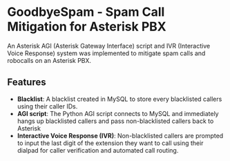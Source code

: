 # GoodbyeSpam - Spam Call Mitigation for Asterisk PBX
An Asterisk AGI (Asterisk Gateway Interface) script and IVR (Interactive Voice Response) system was implemented to mitigate spam calls and robocalls on an Asterisk PBX.

## Features
- **Blacklist**: A blacklist created in MySQL to store every blacklisted callers using their caller IDs.
- **AGI script**: The Python AGI script connects to MySQL and immediately hangs up blacklisted callers and pass non-blacklisted callers back to Asterisk
- **Interactive Voice Response (IVR)**: Non-blacklisted callers are prompted to input the last digit of the extension they want to call using their dialpad for caller verification and automated call routing.
